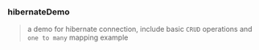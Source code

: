 ### hibernateDemo
> a demo for hibernate connection, include basic `CRUD` operations and `one to many` mapping example
